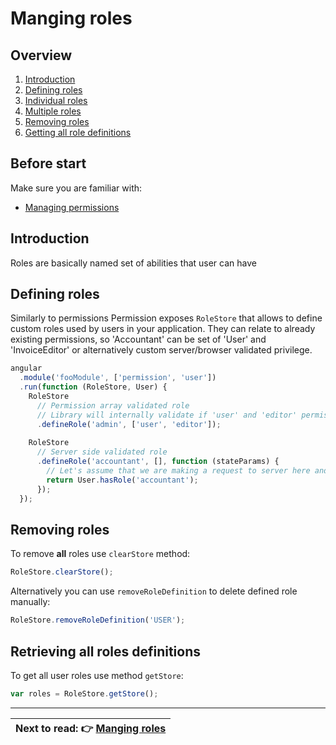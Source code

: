 Manging roles
============================

Overview
----------------------------

1. [Introduction]()
2. [Defining roles]()
  1. [Individual roles]()
  2. [Multiple roles]()
3. [Removing roles]()
4. [Getting all role definitions]()

Before start
----------------------------

Make sure you are familiar with:
- [Managing permissions](https://github.com/Narzerus/angular-permission/blob/development/docs/1-manging-permissions.md)   

Introduction
----------------------------
Roles are basically named set of abilities that user can have   

Defining roles
----------------------------

Similarly to permissions Permission exposes `RoleStore` that allows to define custom roles used by users in your application. 
They can relate to already existing permissions, so 'Accountant' can be set of 'User' and 'InvoiceEditor' or alternatively custom server/browser validated privilege.    

```javascript
angular
  .module('fooModule', ['permission', 'user'])
  .run(function (RoleStore, User) {
    RoleStore
      // Permission array validated role
      // Library will internally validate if 'user' and 'editor' permissions are valid when checking if role is valid   
      .defineRole('admin', ['user', 'editor']);  
      
    RoleStore    
      // Server side validated role
      .defineRole('accountant', [], function (stateParams) {
        // Let's assume that we are making a request to server here and return response as promise        
        return User.hasRole('accountant');
      });
  });
```

Removing roles
----------------------------
To remove **all** roles use `clearStore` method:  

```javascript
RoleStore.clearStore();
```

Alternatively you can use `removeRoleDefinition` to delete defined role manually:

```javascript
RoleStore.removeRoleDefinition('USER');
```

Retrieving all roles definitions
----------------------------
To get all user roles use method `getStore`:

```javascript
var roles = RoleStore.getStore();
```

----------------------------

| **Next to read**: :point_right: [Manging roles](https://github.com/Narzerus/angular-permission/blob/development/docs/3-controlling-access-in-views.md) |
| --- |